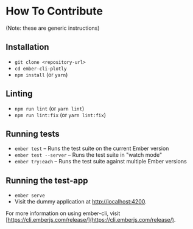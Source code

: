 # How To Contribute

(Note: these are generic instructions)

## Installation

* `git clone <repository-url>`
* `cd ember-cli-plotly`
* `npm install` (or `yarn`)

## Linting

* `npm run lint` (or `yarn lint`)
* `npm run lint:fix` (or `yarn lint:fix`)

## Running tests

* `ember test` – Runs the test suite on the current Ember version
* `ember test --server` – Runs the test suite in "watch mode"
* `ember try:each` – Runs the test suite against multiple Ember versions

## Running the test-app

* `ember serve`
* Visit the dummy application at [http://localhost:4200](http://localhost:4200).

For more information on using ember-cli, visit [https://cli.emberjs.com/release/](https://cli.emberjs.com/release/).
